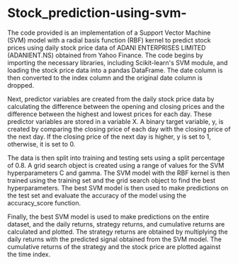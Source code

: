 # Stock_prediction-using-svm-
The code provided is an implementation of a Support Vector Machine (SVM) model with a radial basis function (RBF) kernel to predict stock prices using daily stock price data of ADANI ENTERPRISES LIMITED (ADANIENT.NS) obtained from Yahoo Finance.
The code begins by importing the necessary libraries, including Scikit-learn's SVM module, and loading the stock price data into a pandas DataFrame. The date column is then converted to the index column and the original date column is dropped.

Next, predictor variables are created from the daily stock price data by calculating the difference between the opening and closing prices and the difference between the highest and lowest prices for each day. These predictor variables are stored in a variable X. A binary target variable, y, is created by comparing the closing price of each day with the closing price of the next day. If the closing price of the next day is higher, y is set to 1, otherwise, it is set to 0.

The data is then split into training and testing sets using a split percentage of 0.8. A grid search object is created using a range of values for the SVM hyperparameters C and gamma. The SVM model with the RBF kernel is then trained using the training set and the grid search object to find the best hyperparameters. The best SVM model is then used to make predictions on the test set and evaluate the accuracy of the model using the accuracy_score function.

Finally, the best SVM model is used to make predictions on the entire dataset, and the daily returns, strategy returns, and cumulative returns are calculated and plotted. The strategy returns are obtained by multiplying the daily returns with the predicted signal obtained from the SVM model. The cumulative returns of the strategy and the stock price are plotted against the time index.
